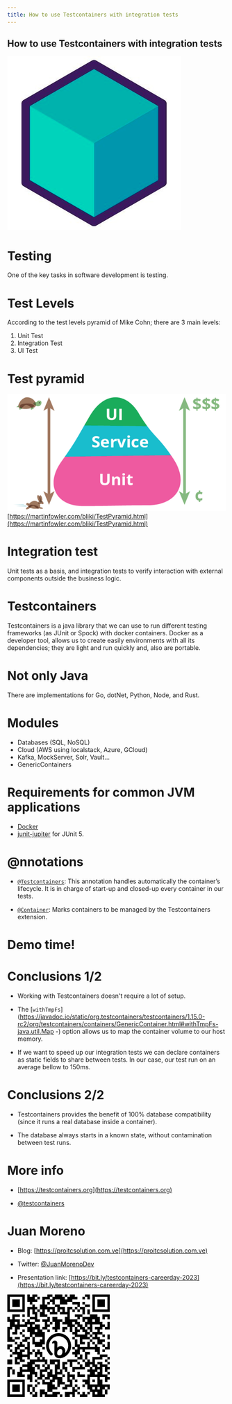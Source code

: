 ```yaml
---
title: How to use Testcontainers with integration tests
---
```


## How to use Testcontainers with integration tests

![](img/logo.png)

# Testing

One of the key tasks in software development is testing.

# Test Levels

According to the test levels pyramid of Mike Cohn; there are 3 main levels:

1. Unit Test
2. Integration Test
3. UI Test

# Test pyramid

![Figure 1. Test pyramid.](img/test-pyramid.png)
[https://martinfowler.com/bliki/TestPyramid.html](https://martinfowler.com/bliki/TestPyramid.html)

# Integration test
Unit tests as a basis, and integration tests to verify interaction with external components outside the business logic.

# Testcontainers  
Testcontainers is a java library that we can use to run different testing frameworks (as JUnit or Spock) with docker containers. Docker as a developer tool, allows us to create easily environments with all its dependencies; they are light and run quickly and, also are portable.

# Not only Java

There are implementations for Go, dotNet, Python, Node, and Rust.

# Modules

* Databases (SQL, NoSQL)
* Cloud (AWS using localstack, Azure, GCloud)
* Kafka, MockServer, Solr, Vault...
* GenericContainers 

# Requirements for common JVM applications

* [Docker](https://www.testcontainers.org/supported_docker_environment/)
* [junit-jupiter](https://search.maven.org/search?q=a:junit-jupiter%20AND%20g:org.testcontainers) for JUnit 5.

# @nnotations

* [`@Testcontainers`](https://javadoc.io/doc/org.testcontainers/junit-jupiter/latest/org/testcontainers/junit/jupiter/Testcontainers.html): This annotation handles automatically the container’s lifecycle. It is in charge of start-up and closed-up every container in our tests.

* [`@Container`](https://javadoc.io/doc/org.testcontainers/junit-jupiter/latest/org/testcontainers/junit/jupiter/Container.html): Marks containers to be managed by the Testcontainers extension.

# Demo time!

# Conclusions 1/2

* Working with Testcontainers doesn't require a lot of setup.

* The [`withTmpFs`](https://javadoc.io/static/org.testcontainers/testcontainers/1.15.0-rc2/org/testcontainers/containers/GenericContainer.html#withTmpFs-java.util.Map -) option allows us to map the container volume to our host memory.

* If we want to speed up our integration tests we can declare containers as static fields to share between tests. In our case, our test run on an average bellow to 150ms.

# Conclusions 2/2

* Testcontainers provides the benefit of 100% database compatibility (since it runs a real database inside a container).

* The database always starts in a known state, without contamination between test runs.

# More info

* [https://testcontainers.org](https://testcontainers.org)

* [@testcontainers](https://twitter.com/testcontainers)

# Juan Moreno

* Blog: [https://proitcsolution.com.ve](https://proitcsolution.com.ve)

* Twitter: [@JuanMorenoDev](https://twitter.com/JuanMorenoDev)

* Presentation link: [https://bit.ly/testcontainers-careerday-2023](https://bit.ly/testcontainers-careerday-2023) 

![Figure 2. QR](img/qr.png)